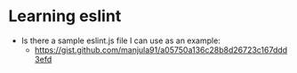 # Learning eslint
- Is there a sample eslint.js file I can use as an example:
    - https://gist.github.com/manjula91/a05750a136c28b8d26723c167ddd3efd
